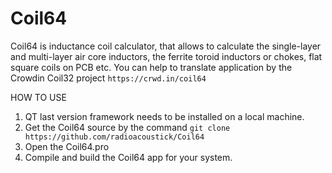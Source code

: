 # Coil64
Coil64 is inductance coil calculator, that allows to calculate the single-layer and multi-layer air core inductors, the ferrite toroid inductors or chokes, flat square coils on PCB etc.
You can help to translate application by the Crowdin Coil32 project ```https://crwd.in/coil64```

HOW TO USE

1. QT last version framework needs to be installed on a local machine.
2. Get the Coil64 source by the command ```git clone https://github.com/radioacoustick/Coil64```
3. Open the Coil64.pro
4. Compile and build the Coil64 app for your system.
